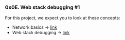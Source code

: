 ### 0x0E. Web stack debugging #1


For this project, we expect you to look at these concepts:

- Network basics -> [link](https://alx-intranet.hbtn.io/concepts/33)
- Web stack debugging -> [link](https://alx-intranet.hbtn.io/concepts/68)
